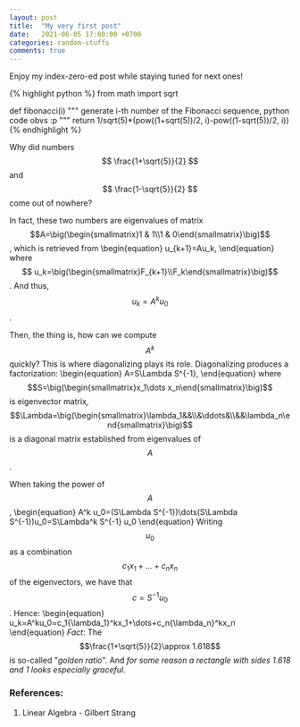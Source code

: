 ```yaml
---
layout: post
title:  "My very first post"
date:   2021-06-05 17:00:00 +0700
categories: random-stuffs
comments: true
---
```

Enjoy my index-zero-ed post while staying tuned for next ones!

{% highlight python %}
from math import sqrt

def fibonacci(i)
	"""
	generate i-th number of the Fibonacci sequence, python code obvs :p
	"""
	return 1/sqrt(5)\*(pow((1+sqrt(5))/2, i)-pow((1-sqrt(5))/2, i))
{% endhighlight %}

Why did numbers $$ \frac{1+\sqrt{5}}{2} $$ and $$ \frac{1-\sqrt{5}}{2} $$ come out of nowhere?

In fact, these two numbers are eigenvalues of matrix $$A=\big(\begin{smallmatrix}1 & 1\\1 & 0\end{smallmatrix}\big)$$, which is retrieved from
\begin{equation}
u_{k+1}=Au_k,
\end{equation}
where $$ u_k=\big(\begin{smallmatrix}F_{k+1}\\F_k\end{smallmatrix}\big)$$.
And thus, $$ u_k=A^k u_0 $$.

Then, the thing is, how can we compute $$A^k$$ quickly? This is where diagonalizing plays its role. Diagonalizing produces a factorization:
\begin{equation}
A=S\Lambda S^{-1},
\end{equation}
where $$S=\big(\begin{smallmatrix}x_1\dots x_n\end{smallmatrix}\big)$$ is eigenvector matrix, $$\Lambda=\big(\begin{smallmatrix}\lambda_1&&\\&\ddots&\\&&\lambda_n\end{smallmatrix}\big)$$ is a diagonal matrix established from eigenvalues of $$A$$.  

When taking the power of $$A$$,
\begin{equation}
A^k u_0=(S\Lambda S^{-1})\dots(S\Lambda S^{-1})u_0=S\Lambda^k S^{-1} u_0
\end{equation}
Writing $$u_0$$ as a combination $$c_1x_1+\dots+c_nx_n$$ of the eigenvectors, we have that $$c=S^{-1}u_0$$. Hence:
\begin{equation}
u_k=A^ku_0=c_1{\lambda_1}^kx_1+\dots+c_n{\lambda_n}^kx_n
\end{equation}
*Fact*: The $$\frac{1+\sqrt{5}}{2}\approx 1.618$$ is so-called "*golden ratio*". And *for some reason a rectangle with sides 1.618 and 1 looks especially graceful*.

### References:
1. Linear Algebra - Gilbert Strang